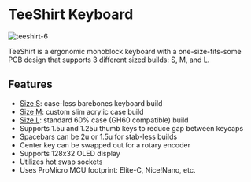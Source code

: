 # TeeShirt Keyboard

![teeshirt-6](https://user-images.githubusercontent.com/800930/204630072-cfe386ef-2c38-4d15-8351-0893e490a028.jpg)

TeeShirt is a ergonomic monoblock keyboard with a one-size-fits-some PCB design that supports 3 different sized builds: S, M, and L.

## Features

* [Size S](https://github.com/dcpedit/teeshirt/tree/master/small-build): case-less barebones keyboard build
* [Size M](https://github.com/dcpedit/teeshirt/tree/master/medium-build): custom slim acrylic case build
* [Size L](https://github.com/dcpedit/teeshirt/tree/master/large-build): standard 60% case (GH60 compatible) build
* Supports 1.5u and 1.25u thumb keys to reduce gap between keycaps
* Spacebars can be 2u or 1.5u for stab-less builds
* Center key can be swapped out for a rotary encoder
* Supports 128x32 OLED display
* Utilizes hot swap sockets
* Uses ProMicro MCU footprint: Elite-C, Nice!Nano, etc.